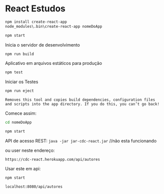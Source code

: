# React Estudos


```sh
npm install create-react-app
node_modules\.bin\create-react-app nomeDoApp
```

```sh
npm start
```
Inicia o servidor de desenvolvimento

```sh
npm run build
```
Aplicativo em arquivos estáticos para produção

```sh
npm test
```
Iniciar os Testes
```sh
npm run eject
```
    Removes this tool and copies build dependencies, configuration files
    and scripts into the app directory. If you do this, you can’t go back!

Comece assim:
```sh
cd nomeDoApp
```
```sh
npm start
```

API de acesso REST:
`java -jar jar-cdc-react.jar` //não esta funcionando

ou user neste endereço:
```http
https://cdc-react.herokuapp.com/api/autores
```

Usar este em api:
```sh 
npm start
``` 
```sh
localhost:8080/api/autores
```
